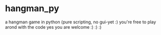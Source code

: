 # hangman_py
a hangman game in python (pure scripting, no gui-yet :)
you're free to play arond with the code
yes you are welcome :) :) :)
